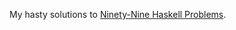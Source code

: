 My hasty solutions to [Ninety-Nine Haskell Problems][99hp].

[99hp]: http://www.haskell.org/haskellwiki/H-99:_Ninety-Nine_Haskell_Problems
